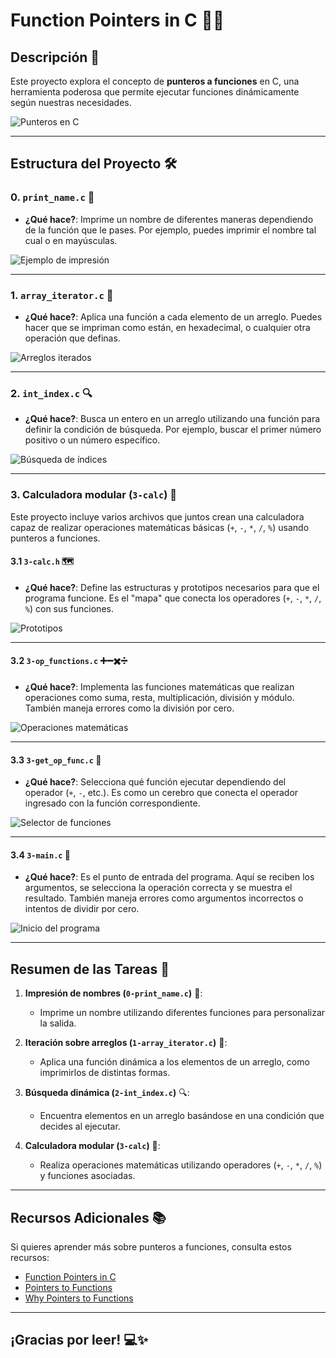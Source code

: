 # Function Pointers in C 🧠✨

## Descripción 📖

Este proyecto explora el concepto de **punteros a funciones** en C, una herramienta poderosa que permite ejecutar funciones dinámicamente según nuestras necesidades.

![Punteros en C](https://upload.wikimedia.org/wikipedia/commons/c/c3/C_Programming_Language.svg)

---

## Estructura del Proyecto 🛠️

### **0. `print_name.c`** 🎨
- **¿Qué hace?**:
  Imprime un nombre de diferentes maneras dependiendo de la función que le pases. 
  Por ejemplo, puedes imprimir el nombre tal cual o en mayúsculas.

![Ejemplo de impresión](https://media.geeksforgeeks.org/wp-content/uploads/20190723103148/NamePointer.png)

---

### **1. `array_iterator.c`** 🔄
- **¿Qué hace?**:
  Aplica una función a cada elemento de un arreglo. Puedes hacer que se impriman como están, en hexadecimal, o cualquier otra operación que definas.

![Arreglos iterados](https://media.geeksforgeeks.org/wp-content/uploads/20190918192327/Pointer.png)

---

### **2. `int_index.c`** 🔍
- **¿Qué hace?**:
  Busca un entero en un arreglo utilizando una función para definir la condición de búsqueda. Por ejemplo, buscar el primer número positivo o un número específico.

![Búsqueda de índices](https://media.geeksforgeeks.org/wp-content/uploads/20221201192427/SearchAlgorithm.png)

---

### **3. Calculadora modular (`3-calc`)** 🧮

Este proyecto incluye varios archivos que juntos crean una calculadora capaz de realizar operaciones matemáticas básicas (`+`, `-`, `*`, `/`, `%`) usando punteros a funciones.

#### **3.1 `3-calc.h`** 🗺️
- **¿Qué hace?**:
  Define las estructuras y prototipos necesarios para que el programa funcione. Es el "mapa" que conecta los operadores (`+`, `-`, `*`, `/`, `%`) con sus funciones.

![Prototipos](https://media.geeksforgeeks.org/wp-content/uploads/20221208182602/FunctionPointers.png)

---

#### **3.2 `3-op_functions.c`** ➕➖✖️➗
- **¿Qué hace?**:
  Implementa las funciones matemáticas que realizan operaciones como suma, resta, multiplicación, división y módulo. También maneja errores como la división por cero.

![Operaciones matemáticas](https://media.geeksforgeeks.org/wp-content/uploads/20190813122200/Operators.png)

---

#### **3.3 `3-get_op_func.c`** 🤖
- **¿Qué hace?**:
  Selecciona qué función ejecutar dependiendo del operador (`+`, `-`, etc.). Es como un cerebro que conecta el operador ingresado con la función correspondiente.

![Selector de funciones](https://media.geeksforgeeks.org/wp-content/uploads/20200317170255/PointersC.png)

---

#### **3.4 `3-main.c`** 🚀
- **¿Qué hace?**:
  Es el punto de entrada del programa. Aquí se reciben los argumentos, se selecciona la operación correcta y se muestra el resultado. También maneja errores como argumentos incorrectos o intentos de dividir por cero.

![Inicio del programa](https://upload.wikimedia.org/wikipedia/commons/thumb/f/fa/HelloWorld_in_C.svg/512px-HelloWorld_in_C.svg.png)

---

## Resumen de las Tareas 🌟

1. **Impresión de nombres (`0-print_name.c`)** 🎨:
   - Imprime un nombre utilizando diferentes funciones para personalizar la salida.

2. **Iteración sobre arreglos (`1-array_iterator.c`)** 🔄:
   - Aplica una función dinámica a los elementos de un arreglo, como imprimirlos de distintas formas.

3. **Búsqueda dinámica (`2-int_index.c`)** 🔍:
   - Encuentra elementos en un arreglo basándose en una condición que decides al ejecutar.

4. **Calculadora modular (`3-calc`)** 🧮:
   - Realiza operaciones matemáticas utilizando operadores (`+`, `-`, `*`, `/`, `%`) y funciones asociadas.

---

## Recursos Adicionales 📚

Si quieres aprender más sobre punteros a funciones, consulta estos recursos:
- [Function Pointers in C](https://www.geeksforgeeks.org/function-pointer-in-c/)
- [Pointers to Functions](https://www.tutorialspoint.com/cprogramming/c_function_pointer.htm)
- [Why Pointers to Functions](https://stackoverflow.com/questions/840501/how-do-function-pointers-in-c-work)

---

## ¡Gracias por leer! 💻✨
